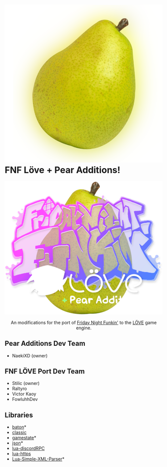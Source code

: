 # ![](art/logo.png) FNF Löve + Pear Additions!

![](art/funkin_logo.png)

<p align="center">An modifications for the port of <a href="https://funkin.me">Friday Night Funkin'</a> to the <a href="https://love2d.org">LÖVE</a> game engine.</p>

## Pear Additions Dev Team

- NaekiXD (owner)

## FNF LÖVE Port Dev Team

- Stilic (owner)
- Raltyro
- Victor Kaoy
- FowluhhDev

## Libraries

- [baton](https://github.com/tesselode/baton)\*
- [classic](https://github.com/rxi/classic)
- [gamestate](https://github.com/vrld/hump/blob/master/gamestate.lua)\*
- [json](https://github.com/actboy168/json.lua)\*
- [lua-discordRPC](https://github.com/pfirsich/lua-discordRPC)
- [lua-https](https://github.com/love2d/lua-https)
- [Lua-Simple-XML-Parser](https://github.com/Cluain/Lua-Simple-XML-Parser)\*
